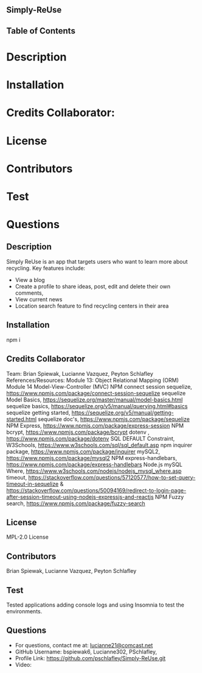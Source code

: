 ## Simply-ReUse

## Table of Contents
# Description
# Installation
# Credits Collaborator: 
# License
# Contributors
# Test 
# Questions 


## Description 
Simply ReUse is an app that targets users who want to learn more about recycling. 
Key features include: 
* View a blog
* Create a profile to share ideas, post, edit and delete their own comments, 
* View current news
* Location search feature to find recycling centers in their area


## Installation
npm i 

## Credits Collaborator 
Team: Brian Spiewak, Lucianne Vazquez, Peyton Schlafley 
References/Resources: 
Module 13: Object Relational Mapping (ORM) Module 14 Model-View-Controller (MVC) NPM connect session sequelize, https://www.npmjs.com/package/connect-session-sequelize sequelize Model Basics, https://sequelize.org/master/manual/model-basics.html sequelize basics, https://sequelize.org/v5/manual/querying.html#basics sequelize getting started, https://sequelize.org/v5/manual/getting-started.html sequelize doc's, https://www.npmjs.com/package/sequelize NPM Express, https://www.npmjs.com/package/express-session NPM bcrypt, https://www.npmjs.com/package/bcrypt dotenv , https://www.npmjs.com/package/dotenv SQL DEFAULT Constraint, W3Schools, https://www.w3schools.com/sql/sql_default.asp npm inquirer package, https://www.npmjs.com/package/inquirer mySQL2, https://www.npmjs.com/package/mysql2 NPM express-handlebars, https://www.npmjs.com/package/express-handlebars Node.js mySQL Where, https://www.w3schools.com/nodejs/nodejs_mysql_where.asp timeout, https://stackoverflow.com/questions/57120577/how-to-set-query-timeout-in-sequelize & https://stackoverflow.com/questions/50094169/redirect-to-login-page-after-session-timeout-using-nodejs-expressjs-and-reactjs
NPM Fuzzy search, https://www.npmjs.com/package/fuzzy-search

## License
MPL-2.0 License

## Contributors
Brian Spiewak, Lucianne Vazquez, Peyton Schlafley 

## Test 
Tested applications adding console logs and using Insomnia to test the environments.

## Questions 
* For questions, contact me at: lucianne21@comcast.net
* GitHub Username: bspiewak6, Lucianne302,  PSchlafley,  
* Profile Link: https://github.com/pschlafley/Simply-ReUse.git 
* Video: 
